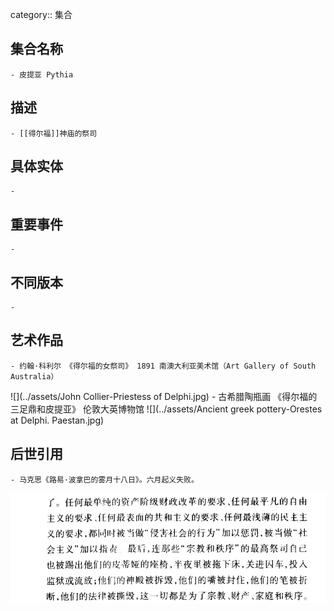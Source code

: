category:: 集合
## 集合名称
	- 皮提亚 Pythia
## 描述
	- [[得尔福]]神庙的祭司
## 具体实体
	-
## 重要事件
	-
## 不同版本
	-
## 艺术作品
	- 约翰·科利尔 《得尔福的女祭司》 1891 南澳大利亚美术馆（Art Gallery of South Australia）
 ![](../assets/John Collier-Priestess of Delphi.jpg)
	- 古希腊陶瓶画 《得尔福的三足鼎和皮提亚》 伦敦大英博物馆
 ![](../assets/Ancient greek pottery-Orestes at Delphi. Paestan.jpg)
## 后世引用
	- 马克思《路易·波拿巴的雾月十八日》。六月起义失败。
 ![](../assets/马克思-《路易·波拿巴的雾月十八日》.png)
